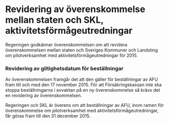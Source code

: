 # Revidering av överenskommelse mellan staten och SKL, aktivitetsförmågeutredningar

Regeringen godkänner överenskommelsen om att revidera överenskommelsen mellan staten och Sveriges Kommuner och Landsting om pilotverksamhet med aktivitetsförmågeutredningar för 2015.

### Revidering av giltighetsdatum för beställningar

Av överenskommelsen framgår det att den gäller för beställningar av AFU fram till och med den 17 november 2015. För att Försäkringskassan inte ska stoppa beställningarna i avvaktan på en ny överenskommelse så krävs det en revidering av överenskommelsen.

Regeringen och SKL är överens om att beställningar av AFU, inom ramen för överenskommelse om pilotverksamhet med aktivitetsförmågeutredningar, får göras fram till den 31 december 2015.
